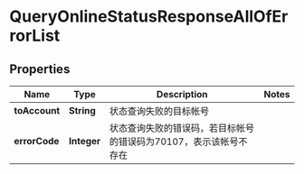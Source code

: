 

# QueryOnlineStatusResponseAllOfErrorList


## Properties

| Name | Type | Description | Notes |
|------------ | ------------- | ------------- | -------------|
|**toAccount** | **String** | 状态查询失败的目标帐号 |  |
|**errorCode** | **Integer** | 状态查询失败的错误码，若目标帐号的错误码为70107，表示该帐号不存在 |  |



